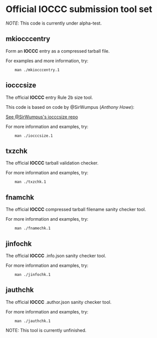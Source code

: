 # Official IOCCC submission tool set

*NOTE*: This code is currently under alpha-test.


## mkiocccentry

Form an **IOCCC** entry as a compressed tarball file.

For examples and more information, try:


	    man ./mkiocccentry.1


## iocccsize

The official **IOCCC** entry Rule 2b size tool.

This code is based on code by @SirWumpus (*Anthony Howe*):

[See @SirWumpus's iocccsize repo](https://github.com/SirWumpus/iocccsize)

For more information and examples, try:


	    man ./iocccsize.1


## txzchk

The official **IOCCC** tarball validation checker.


For more information and examples, try:


	    man ./txzchk.1


##  fnamchk

The official **IOCCC** compressed tarball filename sanity checker tool.

For more information and examples, try:


	    man ./fnamechk.1


##  jinfochk

The official **IOCCC** .info.json sanity checker tool.

For more information and examples, try:


	    man ./jinfochk.1



##  jauthchk

The official **IOCCC** .author.json sanity checker tool.

For more information and examples, try:


	    man ./jauthchk.1


NOTE: This tool is currently unfinished.
